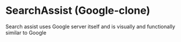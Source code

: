 # SearchAssist (Google-clone)
Search assist uses Google server itself and is visually and functionally similar to Google 
